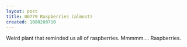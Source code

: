 ```yaml
---
layout: post
title: 00779 Raspberries (almost)
created: 1080280710
---
```

Weird plant that reminded us all of raspberries.  Mmmmm.... Raspberries.
